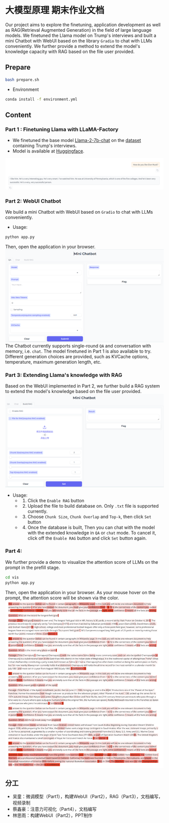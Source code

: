 # 大模型原理 期末作业文档
Our project aims to explore the finetuning, application development as well as RAG(Retrieval Augmented Generation) in the field of large language models. We finetuned the Llama model on Trump's interviews and built a mini Chatbot with WebUI based on the library `Gradio` to chat with LLMs conveniently. We further provide a method to extend the model's knowledge capacity with RAG based on the file user provided.
## Prepare
```sh
bash prepare.sh
```
- Environment
```sh
conda install -f environment.yml
```
## Content
### Part 1 : Finetuning Llama with LLaMA-Factory
- We finetuned the base model [Llama-2-7b-chat](https://huggingface.co/meta-llama/Llama-2-7b-chat-hf) on the [dataset](https://huggingface.co/datasets/pookie3000/trump-interviews) containing Trump's interviews. 
- Model is available at [Huggingface](https://huggingface.co/rachmanino/Llama-2-7B-chat-Trump-v1).

![demo1](assets/812b16fe24a449baaea685adab321f3.png)

### Part 2: WebUI Chatbot
We build a mini Chatbot with WebUI based on `Gradio` to chat with LLMs conveniently. 
- Usage:
```sh
python app.py
```
Then, open the application in your browser.
![alt text](assets/bot.png)
The Chatbot currently supports single-round `QA` and conversation with memory, i.e. `chat`. The model finetuned in Part 1 is also available to try.
Different generation choices are provided,  such as KVCache options, temperature, maximum generation length, etc. 

### Part 3: Extending Llama's knowledge with RAG
Based on the WebUI implemented in Part 2, we further build a RAG system to extend the model's knowledge based on the file user provided.
![alt text](assets/image.png)
- Usage:
  - 1. Click the `Enable RAG` button
  - 2. Upload the file to build database on. Only `.txt` file is supported currently.
  - 3. Choose `Chunk Size`, `Chunk Overlap` and `Top-k`, then click `Set` button
  - 4. Once the database is built, Then you can chat with the model with the extended knowledge in `QA` or `chat` mode. To cancel it, click off the `Enable RAG` button and click `Set` button again.
  
### Part 4: 
We further provide a demo to visualize the attention score of LLMs on the prompt in the prefill stage.
```sh
cd vis
python app.py
```
Then, open the application in your browser. As your mouse hover on the prompt, the attention score will be shown via the color.
![alt text](assets/1ab044cc9cd7b0b49002c6f9826aa06.png)

## 分工
- 吴童：微调模型（Part1），构建WebUI（Part2），RAG（Part3），文档编写，视频录制
- 蔡鑫豪：注意力可视化（Part4），文档编写
- 林思雨：构建WebUI（Part2），PPT制作


